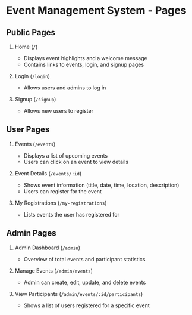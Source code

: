 # Event Management System - Pages  

## Public Pages  
1. Home (`/`)  
   - Displays event highlights and a welcome message  
   - Contains links to events, login, and signup pages  

2. Login (`/login`)  
   - Allows users and admins to log in  

3. Signup (`/signup`)  
   - Allows new users to register  

## User Pages  
1. Events (`/events`)  
   - Displays a list of upcoming events  
   - Users can click on an event to view details  

2. Event Details (`/events/:id`)  
   - Shows event information (title, date, time, location, description)  
   - Users can register for the event  

3. My Registrations (`/my-registrations`)  
   - Lists events the user has registered for  

## Admin Pages  
1. Admin Dashboard (`/admin`)  
   - Overview of total events and participant statistics  

2. Manage Events (`/admin/events`)  
   - Admin can create, edit, update, and delete events  

3. View Participants (`/admin/events/:id/participants`)  
   - Shows a list of users registered for a specific event  

